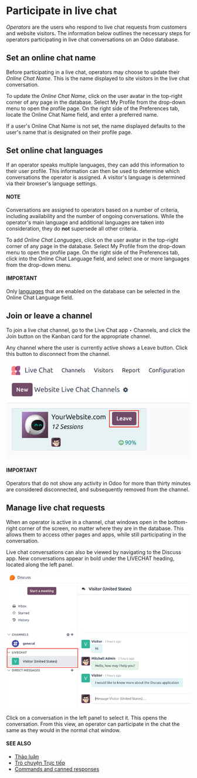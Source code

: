 # Participate in live chat

*Operators* are the users who respond to live chat requests from customers and website visitors. The
information below outlines the necessary steps for operators participating in live chat
conversations on an Odoo database.

## Set an online chat name

Before participating in a live chat, operators may choose to update their *Online Chat Name*. This
is the name displayed to site visitors in the live chat conversation.

To update the *Online Chat Name*, click on the user avatar in the top-right corner of any page in
the database. Select My Profile from the drop-down menu to open the profile page. On the
right side of the Preferences tab, locate the Online Chat Name field, and
enter a preferred name.

If a user's Online Chat Name is not set, the name displayed defaults to the user's name
that is designated on their profile page.

## Set online chat languages

If an operator speaks multiple languages, they can add this information to their user profile. This
information can then be used to determine which conversations the operator is assigned. A visitor's
language is determined via their browser's language settings.

#### NOTE
Conversations are assigned to operators based on a number of criteria, including availability and
the number of ongoing conversations. While the operator's main language and additional languages
are taken into consideration, they do **not** supersede all other criteria.

To add *Online Chat Languages*, click on the user avatar in the top-right corner of any page in the
database. Select My Profile from the drop-down menu to open the profile page. On the
right side of the Preferences tab, click into the Online Chat Language
field, and select one or more languages from the drop-down menu.

#### IMPORTANT
Only [languages](../../general/users/language.md) that are enabled on the database can be
selected in the Online Chat Language field.

## Join or leave a channel

To join a live chat channel, go to the Live Chat app ‣ Channels, and click the
Join button on the Kanban card for the appropriate channel.

Any channel where the user is currently active shows a Leave button. Click this button
to disconnect from the channel.

![View of a channel form and the option to join a channel for Odoo Live Chat.](participate/leave-channel.png)

#### IMPORTANT
Operators that do not show any activity in Odoo for more than thirty minutes are considered
disconnected, and subsequently removed from the channel.

## Manage live chat requests

When an operator is active in a channel, chat windows open in the bottom-right corner of the
screen, no matter where they are in the database. This allows them to access other pages and apps,
while still participating in the conversation.

Live chat conversations can also be viewed by navigating to the Discuss app. New
conversations appear in bold under the LIVECHAT heading, located along the left panel.

![View of the discuss application with a message sent through live chat in Odoo.](participate/managing-chat-responses.png)

Click on a conversation in the left panel to select it. This opens the conversation. From this
view, an operator can participate in the chat the same as they would in the normal chat window.

#### SEE ALSO
- [Thảo luận](../../productivity/discuss.md)
- [Trò chuyện Trực tiếp](../livechat.md)
- [Commands and canned responses](responses.md)
